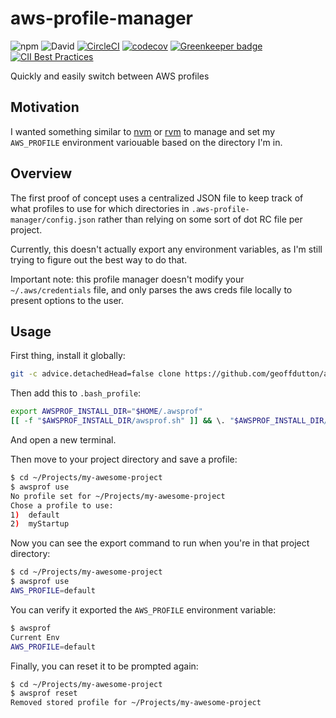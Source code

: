# aws-profile-manager
![npm](https://img.shields.io/npm/v/awsprof)
![David](https://img.shields.io/david/geoffdutton/aws-profile-manager)
[![CircleCI](https://circleci.com/gh/geoffdutton/aws-profile-manager.svg?style=svg)](https://circleci.com/gh/geoffdutton/aws-profile-manager)
[![codecov](https://codecov.io/gh/geoffdutton/aws-profile-manager/branch/master/graph/badge.svg)](https://codecov.io/gh/geoffdutton/aws-profile-manager)
[![Greenkeeper badge](https://badges.greenkeeper.io/geoffdutton/aws-profile-manager.svg)](https://greenkeeper.io/)
[![CII Best Practices](https://bestpractices.coreinfrastructure.org/projects/3201/badge)](https://bestpractices.coreinfrastructure.org/projects/3201)

Quickly and easily switch between AWS profiles

## Motivation
I wanted something similar to [nvm](https://github.com/nvm-sh/nvm) or [rvm](https://rvm.io/) to manage and set my `AWS_PROFILE` environment variouable based on the directory I'm in.

## Overview
The first proof of concept uses a centralized JSON file to keep track of what profiles to use for which directories in `.aws-profile-manager/config.json` rather than relying on some sort of dot RC file per project.

Currently, this doesn't actually export any environment variables, as I'm still trying to figure out the best way to do that. 

Important note: this profile manager doesn't modify your `~/.aws/credentials` file, and only parses the aws creds file locally to present options to the user.

## Usage
First thing, install it globally:
```bash
git -c advice.detachedHead=false clone https://github.com/geoffdutton/aws-profile-manager.git --quiet -b v1.0.0 --depth=1 ~/.awsprof
```

Then add this to `.bash_profile`:
```bash
export AWSPROF_INSTALL_DIR="$HOME/.awsprof"
[[ -f "$AWSPROF_INSTALL_DIR/awsprof.sh" ]] && \. "$AWSPROF_INSTALL_DIR/awsprof.sh"
```

And open a new terminal.

Then move to your project directory and save a profile:
```bash
$ cd ~/Projects/my-awesome-project
$ awsprof use
No profile set for ~/Projects/my-awesome-project
Chose a profile to use:
1)  default
2)  myStartup
```

Now you can see the export command to run when you're in that project directory:
```bash
$ cd ~/Projects/my-awesome-project
$ awsprof use
AWS_PROFILE=default
```

You can verify it exported the `AWS_PROFILE` environment variable:
```bash
$ awsprof
Current Env
AWS_PROFILE=default
```

Finally, you can reset it to be prompted again:
```bash
$ cd ~/Projects/my-awesome-project
$ awsprof reset
Removed stored profile for ~/Projects/my-awesome-project
```
